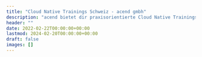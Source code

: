 ```yaml
---
title: "Cloud Native Trainings Schweiz - acend gmbh"
description: "acend bietet dir praxisorientierte Cloud Native Trainings, bei denen dir mehr als nur das technische Know-how in Erinnerung bleiben wird. Von Engineers für Engineers."
header: ""
date: 2022-02-22T00:00:00+00:00
lastmod: 2024-02-20T00:00:00+00:00
draft: false
images: []
---
```


